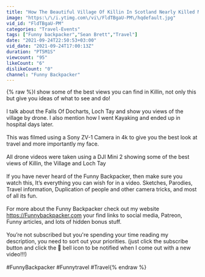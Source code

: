 ```yaml
---
title: "How The Beautiful Village Of Killin In Scotland Nearly Killed Me"
image: "https:\/\/i.ytimg.com\/vi\/FldTBgaU-PM\/hqdefault.jpg"
vid_id: "FldTBgaU-PM"
categories: "Travel-Events"
tags: ["Funny backpacker","Sean Brett","Travel"]
date: "2021-09-24T22:50:53+03:00"
vid_date: "2021-09-24T17:00:13Z"
duration: "PT5M1S"
viewcount: "95"
likeCount: "6"
dislikeCount: "0"
channel: "Funny Backpacker"
---
```

{% raw %}I show some of the best views you can find in Killin, not only this but give you ideas of what to see and do!<br /><br />I talk about the Falls Of Docharts, Loch Tay and show you views of the village by drone. I also mention how I went Kayaking and ended up in hospital days later. <br /><br />This was filmed using a Sony ZV-1 Camera in 4k to give you the best look at travel and more importantly my face.<br /><br />All drone videos were taken using a DJI Mini 2 showing some of the best views of Killin, the Village and Loch Tay<br /><br />If you have never heard of the Funny Backpacker, then make sure you watch this, It’s everything you can wish for in a video. Sketches, Parodies, Travel information, Duplication of people and other camera tricks, and most of all its fun.<br /><br />For more about the Funny Backpacker check out my website <a rel="nofollow" target="blank" href="https://Funnybackpacker.com">https://Funnybackpacker.com</a> your find links to social media, Patreon, Funny articles, and lots of hidden bonus stuff. <br /><br />You’re not subscribed but you're spending your time reading my description, you need to sort out your priorities. (just click the subscribe button and click the 🔔 bell icon to be notified when I come out with a new video!!!) <br /><br />#FunnyBackpacker #Funnytravel #Travel{% endraw %}
